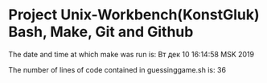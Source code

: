 # **Project Unix-Workbench(KonstGluk)** Bash, Make, Git and Github

The date and time at which make was run is:
Вт дек 10 16:14:58 MSK 2019

The number of lines of code contained in guessinggame.sh is:
36

